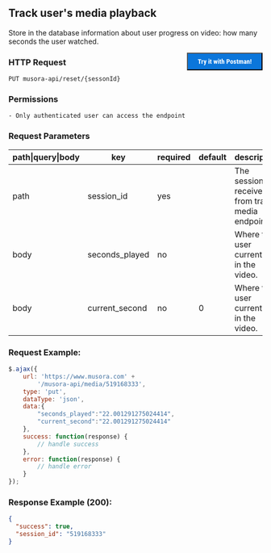 ## Track user's media playback

Store in the database information about user progress on video: how many seconds the user watched.

<a href="https://www.postman.com/red-shadow-611407/workspace/staging-drumeo-with-musora-api/request/9725390-35138923-5c9d-4c79-9869-2bcb85625824">
<button style="float:right; background-color:#0b76db;height:35px;width:150px;color:#fff;font-family:Roboto Condensed;font-weight:700;">
Try it with Postman!
</button>
</a>

### HTTP Request
`PUT musora-api/reset/{sessonId}`


### Permissions
    - Only authenticated user can access the endpoint






### Request Parameters

| path\|query\|body|  key                |  required | default | description           |
|------------------|---------------------|-----------|--------------|--------------------|
| path            |  session_id  |  yes      |  | The session id received from track media endpoint.
| body            |  seconds_played  |  no  |     |  Where the user currently is in the video.
| body            |  current_second  |  no      |  0  |Where the user currently is in the video.


### Request Example:

```js
$.ajax({
    url: 'https://www.musora.com' +
        '/musora-api/media/519168333',
    type: 'put',
    dataType: 'json',
    data:{
        "seconds_played":"22.001291275024414",
        "current_second":"22.001291275024414"
    },
    success: function(response) {
        // handle success
    },
    error: function(response) {
        // handle error
    }
});
```

### Response Example (200):
```json
{
  "success": true,
  "session_id": "519168333"
}
```